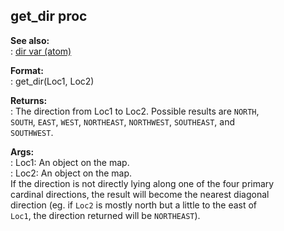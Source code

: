 ## get_dir proc    
**See also:**    
:   [dir var (atom)](/atom/var/dir)    
<!-- -->    
**Format:**    
:   get_dir(Loc1, Loc2)    
<!-- -->    
**Returns:**    
:   The direction from Loc1 to Loc2. Possible results are `NORTH`,    
    `SOUTH`, `EAST`, `WEST`, `NORTHEAST`, `NORTHWEST`, `SOUTHEAST`, and    
    `SOUTHWEST`.    
<!-- -->    
**Args:**    
:   Loc1: An object on the map.    
:   Loc2: An object on the map.    
If the direction is not directly lying along one of the four primary    
cardinal directions, the result will become the nearest diagonal    
direction (eg. if `Loc2` is mostly north but a little to the east of    
`Loc1`, the direction returned will be `NORTHEAST`).  